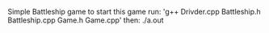 Simple Battleship game
to start this game run: 'g++ Drivder.cpp Battleship.h Battleship.cpp Game.h Game.cpp'
then: ./a.out
